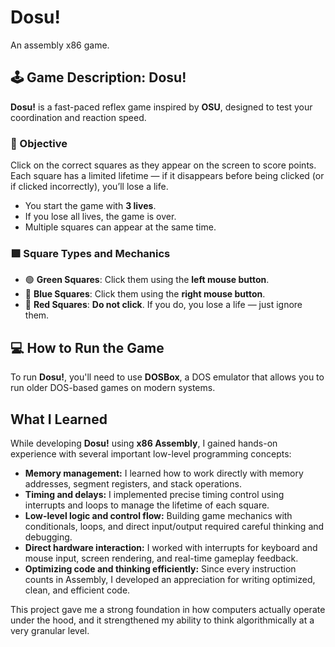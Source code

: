 # Dosu! 
An assembly x86 game.


## 🕹️ Game Description: **Dosu!**

**Dosu!** is a fast-paced reflex game inspired by **OSU**, designed to test your coordination and reaction speed.

### 🎯 Objective
Click on the correct squares as they appear on the screen to score points. Each square has a limited lifetime — if it disappears before being clicked (or if clicked incorrectly), you’ll lose a life.

- You start the game with **3 lives**.
- If you lose all lives, the game is over.
- Multiple squares can appear at the same time.

### 🟩 Square Types and Mechanics

- 🟢 **Green Squares**: Click them using the **left mouse button**.
- 🔵 **Blue Squares**: Click them using the **right mouse button**.
- 🔴 **Red Squares**: **Do not click**. If you do, you lose a life — just ignore them.

## 💻 How to Run the Game

To run **Dosu!**, you'll need to use **DOSBox**, a DOS emulator that allows you to run older DOS-based games on modern systems.

##  What I Learned

While developing **Dosu!** using **x86 Assembly**, I gained hands-on experience with several important low-level programming concepts:

- **Memory management:** I learned how to work directly with memory addresses, segment registers, and stack operations.
- **Timing and delays:** I implemented precise timing control using interrupts and loops to manage the lifetime of each square.
- **Low-level logic and control flow:** Building game mechanics with conditionals, loops, and direct input/output required careful thinking and debugging.
- **Direct hardware interaction:** I worked with interrupts for keyboard and mouse input, screen rendering, and real-time gameplay feedback.
- **Optimizing code and thinking efficiently:** Since every instruction counts in Assembly, I developed an appreciation for writing optimized, clean, and efficient code.

This project gave me a strong foundation in how computers actually operate under the hood, and it strengthened my ability to think algorithmically at a very granular level.





